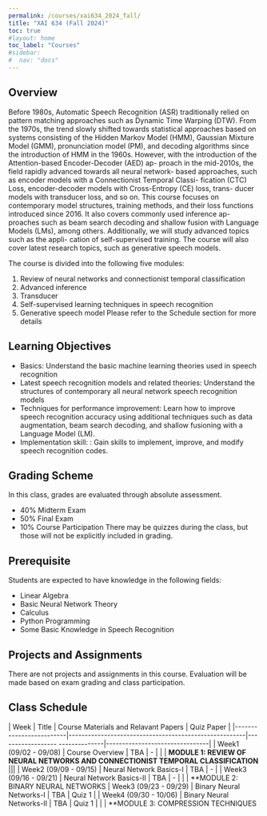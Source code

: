 ```yaml
---
permalink: /courses/xai634_2024_fall/
title: "XAI 634 (Fall 2024)"
toc: true
#layout: home
toc_label: "Courses"
#sidebar:
#  nav: "docs"
---
```


## Overview

Before 1980s, Automatic Speech Recognition (ASR) traditionally relied on pattern
matching approaches such as Dynamic Time Warping (DTW). From the 1970s, the
trend slowly shifted towards statistical approaches based on systems consisting
of the Hidden Markov Model (HMM), Gaussian Mixture Model (GMM), pronunciation
model (PM), and decoding algorithms since the introduction of HMM in the 1960s.
However, with the introduction of the Attention-based Encoder-Decoder (AED) ap-
proach in the mid-2010s, the field rapidly advanced towards all neural network-
based approaches, such as encoder models with a Connectionist Temporal Classi-
fication (CTC) Loss, encoder-decoder models with Cross-Entropy (CE) loss, trans-
ducer models with transducer loss, and so on.
This course focuses on contemporary model structures, training methods, and their
loss functions introduced since 2016. It also covers commonly used inference ap-
proaches such as beam search decoding and shallow fusion with Language Models
(LMs), among others. Additionally, we will study advanced topics such as the appli-
cation of self-supervised training. The course will also cover latest research topics,
such as generative speech models.


The course is divided into the following five modules:

1. Review of neural networks and connectionist temporal classification
2. Advanced inference
3. Transducer
4. Self-supervised learning techniques in speech recognition
5. Generative speech model
Please refer to the Schedule section for more details

## Learning Objectives

- Basics: Understand the basic machine learning theories used in speech recognition
- Latest speech recognition models and related theories: Understand the structures of contemporary all neural network speech recognition models
- Techniques for performance improvement: Learn how to improve speech recognition accuracy using additional techniques such as data augmentation, beam search decoding, and shallow fusioning with a Language Model (LM).
- Implementation skill: : Gain skills to implement, improve, and modify speech recognition codes.

## Grading Scheme
In this class, grades are evaluated through absolute assessment.
 - 40% Midterm Exam
 - 50% Final Exam
 - 10% Course Participation
There may be quizzes during the class, but those will not be explicitly included in
grading.

## Prerequisite
Students are expected to have knowledge in the following fields:
- Linear Algebra
- Basic Neural Network Theory
- Calculus
- Python Programming
- Some Basic Knowledge in Speech Recognition


## Projects and Assignments
There are not projects and assignments in this course. Evaluation will be made
based on exam grading and class participation.


## Class Schedule

 |       Week              |         Title                                         |   Course Materials and Relavant Papers     |   Quiz Paper        |
 |-------------------------|-------------------------------------------------------|------------------ --------------|--------------------------------|
 |  Week1 (09/02 - 09/08)  |      Course Overview                                  |               TBA               |                -               |
 |                         |  **MODULE 1: REVIEW OF NEURAL NETWORKS AND CONNECTIONIST TEMPORAL CLASSIFICATION**                                     |||
 |  Week2 (09/09 - 09/15)  |   Neural Network Basics-I                             |               TBA               |                -               |
 |  Week3 (09/16 - 09/21)  |   Neural Network Basics-II                            |               TBA               |                -               |
 |                         |  **MODULE 2: BINARY NEURAL NETWORKS
 |  Week3 (09/23 - 09/29)  |   Binary Neural Networks-I                            |               TBA               |           Quiz 1               |
 |  Week4 (09/30 - 10/06)  |   Binary Neural Networks-II                           |               TBA               |           Quiz 1               |
 |                         |  **MODULE 3: COMPRESSION TECHNIQUES
